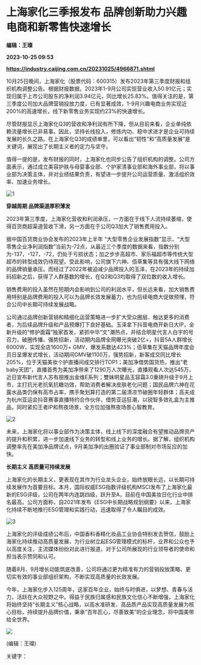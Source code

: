 # 上海家化三季报发布 品牌创新助力兴趣电商和新零售快速增长
**编辑：王璨**

**2023-10-25 09:53**

**https://industry.caijing.com.cn/20231025/4966871.shtml**

10月25日晚间，上海家化（股票代码：600315）发布2023年第三季度财报和组织机构调整公告。根据财报数据，2023年1-9月公司实现营业收入50.91亿元；实现归属于上市公司股东的净利润3.94亿元，同比增长25.83%。值得关注的是，第三季度公司加大品牌营销投放力度，已有显著成效，1-9月兴趣电商业务实现近200%的高速增长，线下新零售业务实现约23%的快速增长。

尽管财报显示上海家化Q3的营收和净利润有所下降，但从目前来看，企业单纯依赖流量增长已非易事。因此，坚持长线投入，修炼内功、稳中求进才是企业可持续发展的长久之路。在上海家化Q3的成绩单里，可以看出“韧性”和“高质量发展”是关键词，展现出了长期主义者的定力与坚守。

值得一提的是，发布财报的同时，上海家化也同步公告了组织机构的调整。公司方面表示，通过成立美容护肤与母婴事业部、个护家清事业部和海外事业部，将以事业部为决策主体，并对业绩结果负责，有望进一步提升公司运营质量、激活组织效率、加速业务增长。

![1](https://tx2.cdn.caijing.com.cn/2023/1025/1698226740822.jpg)

**穿越周期 品牌渠道厚积薄发**

2023年第三季度，上海家化营收和利润承压，一方面在于线下人流持续萎缩，使得百货商超渠道营收下滑，另一方面在于公司Q3加大了销售费用投入。

据中国百货商业协会发布的2023年上半年 “大型零售企业发展指数”显示，“大型零售企业净利润指数”当前为-72点，从最近三个季度的数据来看，指数分别为-137，-127，-72，仍处于亏损状态；加之步步高超市、家乐福超市等传统大型超市的转型成效仍待观望。受此影响，公司旗下六神、佰草集等具有强大线下网络的品牌销量承压。而经过了2022年被迫减少品牌投入的玉泽，在2023年的持续加码招新之后，获得了人群基数的增长，在Q2和Q3均取得了双位数的收入增长。

销售费用的投入虽然在短期内会影响到公司的利润水平，但长远来看，加大销售费用特别是品牌费用的投入可以为品牌长效发展蓄力，也为后续电商大促做预埋，符合公司中长期可持续发展战略。

公司通过品牌创新营销和精细化运营策略进一步扩大受众圈层、触达更多的消费者，为后续品牌升级和产品预爆打下良好基础。玉泽拿下抖音电商开新日大IP，全新升级的“修护面霜”独家首发，紧抓中华“文”潮热点，并结合明星代言人白宇的号召力，破圈传播、强势招新，活动期内品牌全网曝光突破2亿+，抖音5A人群增长6000W，实现全店1600万+ GMV，爆发系数达423%；佰草集在天猫品牌年度会员日呈爆发式增长，活动期间GMV破1100万，强势招新，新客成交同比增长205%，位于天猫美妆个护直播间成交排行TOP1；美加净借势国货热，推出“老baby天团”，直播首秀为美加净带来了1290万人次曝光，直播观看人次达545万，近日宣布新代言人苏有朋推出金维E系列；雙妹明星品玉容霜3.0重磅升级于9月上市，主打抗光老抗氧抗糖功效，帮助消费者解决皮肤老化问题；国民品牌六神在花露水品类仍保有高市占率，携手聚划算打造的第二届清凉节破圈年轻群体；高夫成为杭州亚运会抖音赛事直播特约合作伙伴，借势亚运狂潮，以锐智多效礼盒为主推品，同时紧扣王者IP和熬夜场景，全方位加强熬夜场景心智教育。

![2](https://img6.caijing.com.cn/2023/1025/1698226761162.jpg)

未来，上海家化将以事业部作为决策主体，线上线下的深度融合有望推动品牌资产的提升和积累，进一步加速线下业务的转型和线上业务的增长。据了解，组织机构调整率先在美加净品牌试点，9月美加净的出圈验证了事业部制对市场反应的加快。

**长期主义 高质量可持续发展**

上海家化的长期主义，更表现在其作为行业龙头企业，始终放眼长远，以长期可持续发展作为首要目标。本月，国际权威ESG指数评级机构MSCI发布了上海家化最新的ESG评级，公司在两年内连跳四级，跃升至A，目前在中国美妆日化行业中排名最高。公司方面称，自2021年发布《ESG中长期战略规划纲要》以来，上海家化持续不断地推行ESG管理和实践行动，迅速取得了令人瞩目的成效。

![3](https://img5.caijing.com.cn/2023/1025/1698226780790.jpg)

上海家化的评级成绩公布后，中国香料香精化妆品工业协会特别发去贺信，鼓励上海家化持续推动高质量发展，为行业树立起ESG管理模式的标杆，业界和公众也予以高度关注，主流媒体纷纷对此进行报道，对于公司所展现的行业领导者的使命和担当表示赞同和认可。

随着8月、9月增长动能筑底改善，公司将通过更为精准有力的营销投放策略、更切实有效的事业部组织架构，不断实现高质量的长效发展。

今年，上海家化步入125周年，这家百年企业，始终与时俱进，以梦想、青春与活力，活跃在大众视野之中。得益于民族归属感和民族文化信心不断增强，上海家化将始终坚持“长期主义”核心战略，以高水准研发、高品质产品实现高质量发展为核心目标，持续提升品牌价值，秉承“百年匠心，尽善致美”的企业理念，将中国美带给全世界。

![](https://tx1.cdn.caijing.com.cn/2014-03-27/114048455.jpg)

(编辑：王璨)

关键字：